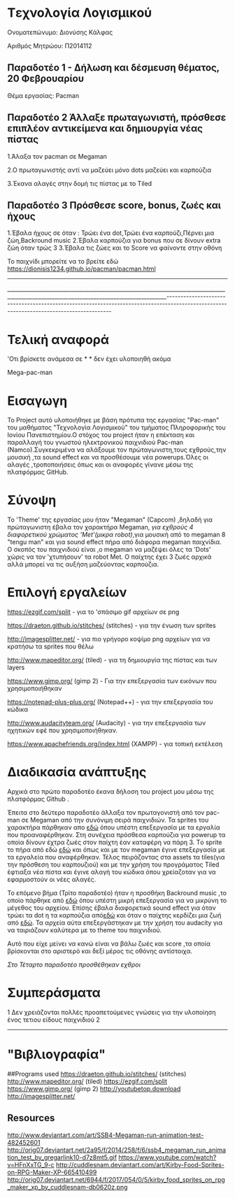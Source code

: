 ﻿# Tεχνολογία Λογισμικού

Ονοματεπώνυμο: Διονύσης Κάλφας

Αριθμός Μητρώου: Π2014112

## Παραδοτέο 1 - Δήλωση και δέσμευση θέματος, 20 Φεβρουαρίου

Θέμα εργασίας: Pacman


## Παραδοτέο 2 Άλλαξε πρωταγωνιστή, πρόσθεσε επιπλέον αντικείμενα και δημιουργία νέας πίστας

1.Άλαξα τον pacman σε Megaman

2.Ο πρωταγωνιστής αντί να μαζεύει μόνο dots μαζεύει και καρπούζια

3.Έκανα αλαγές στην δομή τις πίστας με το Tiled


## Παραδοτέο 3  Πρόσθεσε score, bonus, ζωές και ήχους
1.Έβαλα ήχους σε όταν : Τρώει ένα dot,Τρώει ένα καρπούζι,Πέρνει μια ζώη,Backround music
2.Έβαλα καρπούζια για bonus που σε δίνουν extra ζώη όταν τρώς 3
3.Έβαλα τις ζώες και το Score να φαίνοντε στην οθόνη


Το παιχνίδι μπορείτε να το βρείτε εδώ
https://dionisis1234.github.io/pacman/pacman.html

  
 ---------------------------------------------------------------------------------------------------------------------------------------
 _______________________________________________________________________________________________________________________________________----------------------------------------------------------------------------------------------------------------------------------------
  
  # Τελική αναφορά
  'Οτι βρίσκετε ανάμεσα σε * * δεν έχει υλοποιηθή ακόμα

Mega-pac-man

# Εισαγωγη

Το Project αυτό υλοποιήθηκε με βάση πρότυπα της εργασίας "Pac-man" του μαθήματος "Τεχνολογία Λογισμικού" 
του τμήματος Πληροφορικής του Ιονίου Πανεπιστημίου.Ο στόχος του project ήταν η επέκταση και παραλλαγή του 
γνωστού ηλεκτρονικού παιχνιδιού Pac-man (Namco).Συγκεκριμένα να αλάξουμε τον πρώταγωνιστη,τους εχθρούς,την μουσική
,τα sound effect και να προσθέσουμε νέα powerups.Όλες οι αλαγές ,τροποποιήσεις όπως και οι αναφορές γίνανε μέσω
της πλατφόρμας GitHub.


# Σύνοψη

Το 'Theme' της εργασίας μου ήταν "Megaman" (Capcom) ,δηλαδή για πρώταγωνιστη έβαλα τον χαρακτήρα Megaman,
*για εχθρούς 4 διαφορετικού χρώματος 'Met'(μικρα robot)*,για μουσική από το megaman 8 "tengu man"
και για sound effect πήρα από διάφορα megaman παιχνίδια.
Ο σκοπός του παιχνιδιού είναι ,ο megaman να μαζέψει όλες τα 'Dots' χώρις να τον 'χτυπήσουν' τα robot Met.
Ο παίχτης έχει 3 ζωές αρχικά αλλά μπορεί να τις αυξήση μαζεύοντας καρπούζια.


# Επιλογή εργαλείων
 https://ezgif.com/split  - για το 'σπάσιμο gif αρχείων σε png
 
 https://draeton.github.io/stitches/ (stitches) - για την ένωση των sprites
 
 http://imagesplitter.net/ - για πιο γρήγορο κοψίμο png αρχείων για να κρατήσω τα sprites που θέλω
 
 http://www.mapeditor.org/ (tiled) - για τη δημιουργία της πίστας και των layers
 
 https://www.gimp.org/ (gimp 2) - Για την επεξεργασία των εικόνων που χρησιμοποιήθηκαν
 
 https://notepad-plus-plus.org/ (Notepad++) - για την επεξεργασία του κώδικα
 
 http://www.audacityteam.org/ (Audacity) - για την επεξεργασία των ηχητικών εφέ που χρησιμοποιήθηκαν.
 
 https://www.apachefriends.org/index.html (XAMPP) - για τοπική εκτέλεση
 

 
 
 # Διαδικασία ανάπτυξης
 
 Αρχικά στο πρώτο παραδοτέο έκανα δήλοση του project μου μέσω της πλατφόρμας Github .
 
 Έπειτα στο δεύτερο παραδοτέο άλλαξα τον πρωταγονιστή από τον pac-man σε Megaman από την συνόνιμη σειρά παιχνιδιών.
 Τα sprites του χαρακτήρα πάρθηκαν απο [εδώ](http://orig07.deviantart.net/2a95/f/2014/258/f/6/ssb4_megaman_run_animation_test_by_gregarlink10-d7z8mt5.gif) όπου υπέστη επεξεργασία με τα εργαλία που προαναφέρθηκαν.
 Στη συνέχεια πρόσθεσα καρπούζια για powerup τα οποία δίνουν έχτρα ζωές στον παίχτη έαν καταφέρη να πάρη 3.
 Τo sprite το πήρα από εδώ [εδώ](http://cuddlesnam.deviantart.com/art/Kirby-Food-Sprites-on-RPG-Maker-XP-665410499) και όπως και με τον megaman έγινε επεξεργασία με τα εργαλεία που αναφέρθηκαν.
 Τέλος πειράζοντας στα assets τα tiles(για την πρόσθεση του καρπουζιού) και με την χρήση του προγράματος Tiled έφτιαξα νέα πίστα και έγινε αλαγή του κώδικα όπου χρείαζοταν για να εφαρμοστούν οι νέες αλαγές.
 
 Το επόμενο βήμα (Τρίτο παραδοτέο) ήταν η προσθήκη Backround music ,το οποίο πάρθηκε από [εδώ](https://www.youtube.com/watch?v=HFnXxTG_9-c) όπου υπέστη μικρή επεξεργασία για να μικρύνη το μέγεθος του αρχείου.
 Επίσης έβαλα διαφορετικά sound effect για όταν τρώει τα dot η τα καρπούζια από[εδώ](https://www.sounds-resource.com/nes/megaman2/sound/3616/) και όταν ο παίχτης κερδίζει μια ζωή από [εδώ](https://www.youtube.com/watch?v=69AyYUJUBTg).
 Τα αρχεία αύτα επεξεργάστηκαν με την χρήση του audacity για να ταιριάζουν καλύτερα με το theme του παιχνιδιού.
 
Αυτό που είχε μείνει να κανώ είναι να βάλω ζωές και score ,τα οποία βρίσκονται στο αριστερό και δεξί μέρος τις οθόνης αντίστοιχα.


*Στο Τέταρτο παραδοτέο προσθέθηκαν εχθροι*

 # Συμπεράσματα
 
 1 Δεν χρειάζονται πολλές προαπετούμενες γνώσεις για την υλοποίηση ένος τετιου είδους παιχνιδιού
 2 
 
 
 
---------------------------------------------------------------------------------------------------------------------------------------  
  # "Βιβλιογραφία"
##Programs used
  https://draeton.github.io/stitches/ (stitches)
  http://www.mapeditor.org/   (tiled)
  https://ezgif.com/split
  https://www.gimp.org/ (gimp 2)
  http://youtubetop.download
  http://imagesplitter.net/
  
## Resources
  http://www.deviantart.com/art/SSB4-Megaman-run-animation-test-482452601
  http://orig07.deviantart.net/2a95/f/2014/258/f/6/ssb4_megaman_run_animation_test_by_gregarlink10-d7z8mt5.gif
  https://www.youtube.com/watch?v=HFnXxTG_9-c
  http://cuddlesnam.deviantart.com/art/Kirby-Food-Sprites-on-RPG-Maker-XP-665410499
  http://orig07.deviantart.net/6944/f/2017/054/0/5/kirby_food_sprites_on_rpg_maker_xp_by_cuddlesnam-db0620z.png

